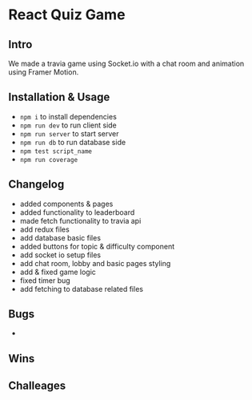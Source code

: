 # React Quiz Game

## Intro
We made a travia game using Socket.io with a chat room and animation using Framer Motion.

## Installation & Usage
- ```npm i``` to install dependencies
- ```npm run dev``` to run client side
- ```npm run server``` to start server
- ```npm run db``` to run database side
- ```npm test script_name```
- ```npm run coverage```

## Changelog
- added components & pages
- added functionality to leaderboard
- made fetch functionality to travia api
- add redux files
- add database basic files
- added buttons for topic & difficulty component
- add socket io setup files
- add chat room, lobby and basic pages styling
- add & fixed game logic
- fixed timer bug
- add fetching to database related files

## Bugs
- 

## Wins

## Challeages
